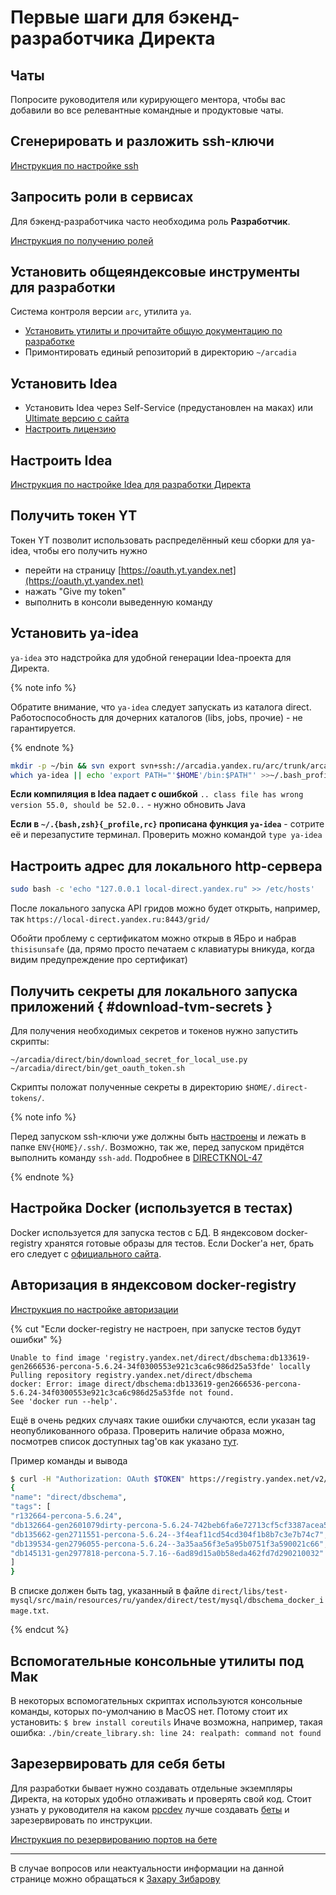 # Первые шаги для бэкенд-разработчика Директа

## Чаты

Попросите руководителя или курирующего ментора, чтобы вас добавили во все релевантные командные и продуктовые чаты.

## Сгенерировать и разложить ssh-ключи

[Инструкция по настройке ssh](../../dev/ssh)

## Запросить роли в сервисах

Для бэкенд-разработчика часто необходима роль **Разработчик**.

[Инструкция по получению ролей](../qa/qa_kmb/qa_roles#create-roles)

## Установить общеяндексовые инструменты для разработки

Система контроля версии `arc`, утилита `ya`.

- [Установить утилиты и прочитайте общую документацию по разработке](https://docs.yandex-team.ru/devtools/intro/quick-start-guide)
- Примонтировать единый репозиторий в директорию `~/arcadia`

## Установить Idea

- Установить Idea через Self-Service (предустановлен на маках)
  или [Ultimate версию с сайта](https://www.jetbrains.com/idea/download/)
- [Настроить лицензию](https://wiki.yandex-team.ru/aefimov/HowToUseLicenseServers/)

## Настроить Idea

[Инструкция по настройке Idea для разработки Директа](https://wiki.yandex-team.ru/Direct/Development/Java/IdeaFaq/)

## Получить токен YT

Токен YT позволит использовать распределённый кеш сборки для ya-idea, чтобы его получить нужно

- перейти на страницу [https://oauth.yt.yandex.net](https://oauth.yt.yandex.net)
- нажать "Give my token"
- выполнить в консоли выведенную команду

## Установить ya-idea

`ya-idea` это надстройка для удобной генерации Idea-проекта для Директа.

{% note info %}

Обратите внимание, что `ya-idea` следует запускать из каталога direct. Работоспособность для дочерних каталогов
(libs, jobs, прочие) - не гарантируется.

{% endnote %}

```sh
mkdir -p ~/bin && svn export svn+ssh://arcadia.yandex.ru/arc/trunk/arcadia/direct/bin/ya-idea ~/bin/ya-idea
which ya-idea || echo 'export PATH="'$HOME'/bin:$PATH"' >>~/.bash_profile
```

**Если компиляция в Idea падает с ошибкой** `.. class file has wrong version 55.0, should be 52.0..` - нужно обновить
Java

**Если в `~/.{bash,zsh}{_profile,rc}` прописана функция `ya-idea`** - сотрите её и перезапустите терминал. Проверить
можно командой ```type ya-idea```

## Настроить адрес для локального http-сервера

```sh
sudo bash -c 'echo "127.0.0.1 local-direct.yandex.ru" >> /etc/hosts'
```

После локального запуска API гридов можно будет открыть, например, так
`https://local-direct.yandex.ru:8443/grid/`

Обойти проблему с сертификатом можно открыв в ЯБро и набрав `thisisunsafe` (да, прямо просто печатаем с клавиатуры
вникуда, когда видим предупреждение про сертификат)

## Получить секреты для локального запуска приложений { #download-tvm-secrets }

Для получения необходимых секретов и токенов нужно запустить скрипты:
```
~/arcadia/direct/bin/download_secret_for_local_use.py
~/arcadia/direct/bin/get_oauth_token.sh
```
Скрипты положат полученные секреты в директорию `$HOME/.direct-tokens/`.

{% note info %}

Перед запуском ssh-ключи уже должны быть [настроены](../../dev/ssh) и лежать в папке `ENV{HOME}/.ssh/`. Возможно, так
же, перед запуском придётся выполнить команду `ssh-add`. Подробнее
в [DIRECTKNOL-47](https://st.yandex-team.ru/DIRECTKNOL-47)

{% endnote %}

## Настройка Docker (используется в тестах)

Docker используется для запуска тестов с БД. В яндексовом docker-registry хранятся готовые образы для тестов. Если
Docker'а нет, брать его следует с [официального сайта](https://www.docker.com/products/overview#/install_the_platform).

## Авторизация в яндексовом docker-registry

[Инструкция по настройке авторизации](https://wiki.yandex-team.ru/docker-registry/#authorization)

{% cut "Если docker-registry не настроен, при запуске тестов будут ошибки" %}

```
Unable to find image 'registry.yandex.net/direct/dbschema:db133619-gen2666536-percona-5.6.24-34f0300553e921c3ca6c986d25a53fde' locally
Pulling repository registry.yandex.net/direct/dbschema
docker: Error: image direct/dbschema:db133619-gen2666536-percona-5.6.24-34f0300553e921c3ca6c986d25a53fde not found.
See 'docker run --help'.
```

Ещё в очень редких случаях такие ошибки случаются, если указан tag неопубликованного образа. Проверить наличие образа
можно, посмотрев список доступных tag'ов как
указано [тут](https://wiki.yandex-team.ru/cocaine/docker-registry-distribution/#polucheniespiskategovvrepozitorii).

Пример команды и вывода

```sh
$ curl -H "Authorization: OAuth $TOKEN" https://registry.yandex.net/v2/direct/dbschema/tags/list | jq .
{
"name": "direct/dbschema",
"tags": [
"r132664-percona-5.6.24",
"db132664-gen2601079dirty-percona-5.6.24-742beb6fa6e72713cf5cf3387acea531",
"db135662-gen2711551-percona-5.6.24--3f4eaf11cd54cd304f1b8b7c3e7b74c7",
"db139534-gen2796055-percona-5.6.24--3a35aa56f3e5a95b0751f3a590021c66",
"db145131-gen2977818-percona-5.7.16--6ad89d15a0b58eda462fd7d290210032"
]
}
```

В списке должен быть tag, указанный в
файле `direct/libs/test-mysql/src/main/resources/ru/yandex/direct/test/mysql/dbschema_docker_image.txt`.

{% endcut %}

## Вспомогательные консольные утилиты под Мак

В некоторых вспомогательных скриптах используются консольные команды, которых по-умолчанию в MacOS нет. Потому стоит их
установить:
`$ brew install coreutils`
Иначе возможна, например, такая ошибка:
`./bin/create_library.sh: line 24: realpath: command not found`

## Зарезервировать для себя беты

Для разработки бывает нужно создавать отдельные экземпляры Директа, на которых удобно отлаживать и проверять свой код.
Стоит узнать у руководителя на каком [ppcdev](../../glossary/glossary#ppcdev) лучше
создавать [беты](../../glossary/glossary#beta)
и зарезервировать по инструкции.

[Инструкция по резервированию портов на бете](../../dev/betas/betas#beta-ports)

---

В случае вопросов или неактуальности информации на данной странице можно обращаться
к [Захару Зибарову](https://staff.yandex-team.ru/zakhar)
